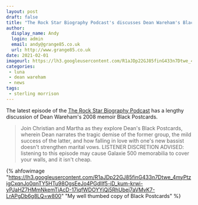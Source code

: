 ```yaml
---
layout: post
draft: false
title: "The Rock Star Biography Podcast's discusses Dean Wareham's Black Postcards"
author:
  display_name: Andy
  login: admin
  email: andy@grange85.co.uk
  url: http://www.grange85.co.uk
date: 2021-02-01
imageurl: https://lh3.googleusercontent.com/R1aJDp22GJ85finG433n7Dtwe_4myPtzigCxqnJo0qnTY5HTu98OgsEeJo4PGdlIf5-iD_kum-krwi-yPJaHZ7HMmNkemTiAcD-17iqfWDOYYjQj5RhUbej7aVMvK7-LrAPgDb6g8LQ=w2400
categories:
 - luna
 - dean wareham
 - news
tags:
 - sterling morrison
---
```


The latest episode of the [The Rock Star Biography Podcast](https://www.rockstarbiographypodcast.com/podcast/episode/4996ea40/dean-wareham-black-postcards-a-memoir-or-season-2-ep-4) has a lengthy discussion of Dean Wareham's 2008 memoir Black Postcards.

>  Join Christian and Martha as they explore Dean's Black Postcards, wherein Dean narrates the tragic demise of the former group, the mild success of the latter, and how falling in love with one's new bassist doesn't strengthen marital vows.  LISTENER DISCRETION ADVISED: listening to this episode may cause Galaxie 500 memorabilia to cover your walls, and it isn't cheap. 

{% ahfowimage "https://lh3.googleusercontent.com/R1aJDp22GJ85finG433n7Dtwe_4myPtzigCxqnJo0qnTY5HTu98OgsEeJo4PGdlIf5-iD_kum-krwi-yPJaHZ7HMmNkemTiAcD-17iqfWDOYYjQj5RhUbej7aVMvK7-LrAPgDb6g8LQ=w800" "My well thumbed copy of Black Postcards" %}

